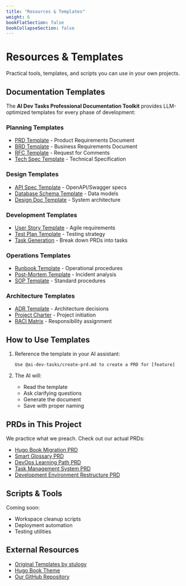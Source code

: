 ```yaml
---
title: "Resources & Templates"
weight: 6
bookFlatSection: false
bookCollapseSection: false
---
```


# Resources & Templates

Practical tools, templates, and scripts you can use in your own projects.

## Documentation Templates

The **AI Dev Tasks Professional Documentation Toolkit** provides LLM-optimized templates for every phase of development:

### Planning Templates
- [PRD Template](/ai-dev-tasks/create-prd/) - Product Requirements Document
- [BRD Template](/ai-dev-tasks/create-brd/) - Business Requirements Document
- [RFC Template](/ai-dev-tasks/create-rfc/) - Request for Comments
- [Tech Spec Template](/ai-dev-tasks/create-tech-spec/) - Technical Specification

### Design Templates
- [API Spec Template](/ai-dev-tasks/create-api-spec/) - OpenAPI/Swagger specs
- [Database Schema Template](/ai-dev-tasks/create-database-schema/) - Data models
- [Design Doc Template](/ai-dev-tasks/create-design-doc/) - System architecture

### Development Templates
- [User Story Template](/ai-dev-tasks/create-user-story/) - Agile requirements
- [Test Plan Template](/ai-dev-tasks/create-test-plan/) - Testing strategy
- [Task Generation](/ai-dev-tasks/generate-tasks/) - Break down PRDs into tasks

### Operations Templates
- [Runbook Template](/ai-dev-tasks/create-runbook/) - Operational procedures
- [Post-Mortem Template](/ai-dev-tasks/create-post-mortem/) - Incident analysis
- [SOP Template](/ai-dev-tasks/create-sop/) - Standard procedures

### Architecture Templates
- [ADR Template](/ai-dev-tasks/adr-template/) - Architecture decisions
- [Project Charter](/ai-dev-tasks/create-project-charter/) - Project initiation
- [RACI Matrix](/ai-dev-tasks/create-raci-matrix/) - Responsibility assignment

## How to Use Templates

1. Reference the template in your AI assistant:
   ```
   Use @ai-dev-tasks/create-prd.md to create a PRD for [feature]
   ```

2. The AI will:
   - Read the template
   - Ask clarifying questions
   - Generate the document
   - Save with proper naming

## PRDs in This Project

We practice what we preach. Check out our actual PRDs:

- [Hugo Book Migration PRD](/tasks/prd-hugo-book-migration/)
- [Smart Glossary PRD](/tasks/prd-smart-glossary/)
- [DevOps Learning Path PRD](/tasks/prd-devops-learning-path/)
- [Task Management System PRD](/tasks/prd-task-management-system/)
- [Development Environment Restructure PRD](/tasks/prd-development-environment-restructure/)

## Scripts & Tools

Coming soon:
- Workspace cleanup scripts
- Deployment automation
- Testing utilities

## External Resources

- [Original Templates by stulogy](https://github.com/stulogy)
- [Hugo Book Theme](https://github.com/alex-shpak/hugo-book)
- [Our GitHub Repository](https://github.com/jeremylongshore/startaitools)